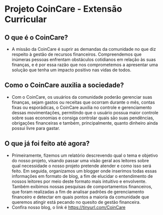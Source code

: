 # Projeto CoinCare - Extensão Curricular
## O que é o CoinCare?
- A missão da CoinCare é suprir as demandas da comunidade no que diz respeito à gestão de recursos financeiros. Compreendemos que inúmeras pessoas enfrentam obstáculos cotidianos em relação às suas finanças, e é por essa razão que nos comprometemos a apresentar uma solução que tenha um impacto positivo nas vidas de todos.
## Como o CoinCare auxilia a sociedade?
- Com o CoinCare, os usuários da comunidade poderão gerenciar suas finanças, sejam gastos ou receitas que ocorram durante o mês, contas fixas ou esporádicas, o CoinCare auxilia no controle e gerenciamento dessas movimentações, permitindo que o usuário possua maior controle sobre suas economias e consiga controlar quais são suas pendências, obrigações financeiras e também, principalmente, quanto dinheiro ainda possui livre para gastar.
## O que já foi feito até agora?
- Primeiramente, fizemos um relatório descrevendo qual o tema e objetivo do nosso projeto, visando passar uma visão geral aos leitores sobre qual necessidade o nosso projeto pretende atender e como isso será feito. Em seguida, organizamos um blogger onde inserimos todas essas informações em formato de blog, a fim de elucidar o entendimento de nossos leitores por meio deste formato mais intuitivo e envolvente. Também exibimos nossas pesquisas de comportamentos financeiros, que foram realizadas a fim de analisar padrões de gerenciamento financeiro e detectar em quais pontos a maioria da comunidade que queremos atingir está pecando no quesito de gestão financeira.
- Confira nosso blog, o link é https://tinyurl.com/CoinCare  
